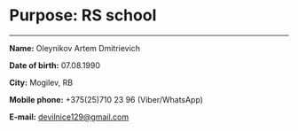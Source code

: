 
# Purpose: RS school
***


**Name:** Oleynikov Artem Dmitrievich


**Date of birth:** 07.08.1990


**City:** Mogilev, RB


**Mobile phone:** +375(25)710 23 96
(Viber/WhatsApp)



**E-mail:** devilnice129@gmail.com


